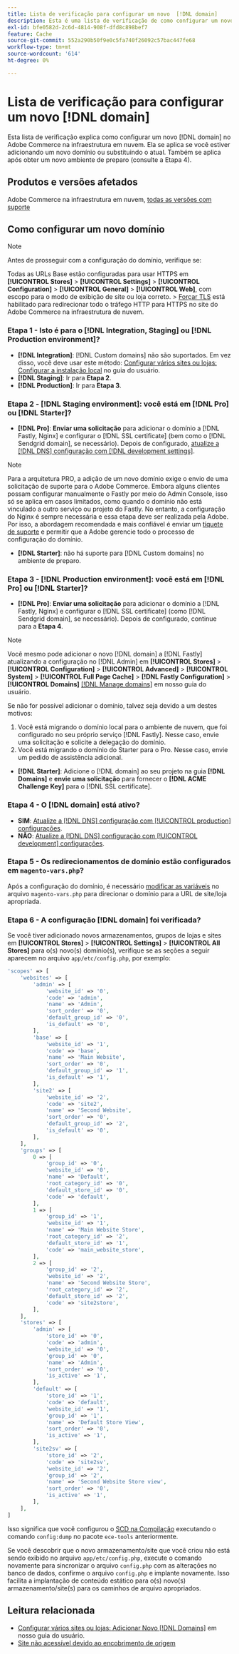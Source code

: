 ```yaml
---
title: Lista de verificação para configurar um novo  [!DNL domain]
description: Esta é uma lista de verificação de como configurar um novo [!DNL domain]  no Adobe Commerce na infraestrutura em nuvem.
exl-id: bfe0582d-2c6d-4814-908f-dfd8c898bef7
feature: Cache
source-git-commit: 552a290b50f9e0c5fa740f26092c57bac447fe68
workflow-type: tm+mt
source-wordcount: '614'
ht-degree: 0%

---
```


# Lista de verificação para configurar um novo [!DNL domain]

Esta lista de verificação explica como configurar um novo [!DNL domain] no Adobe Commerce na infraestrutura em nuvem. Ela se aplica se você estiver adicionando um novo domínio ou substituindo o atual. Também se aplica após obter um novo ambiente de preparo (consulte a Etapa 4).

## Produtos e versões afetados

Adobe Commerce na infraestrutura em nuvem, [todas as versões com suporte](https://www.adobe.com/content/dam/cc/en/legal/terms/enterprise/pdfs/Adobe-Commerce-Software-Lifecycle-Policy.pdf)

## Como configurar um novo domínio

>[!NOTE]
>
>Antes de prosseguir com a configuração do domínio, verifique se:
>
>Todas as URLs Base estão configuradas para usar HTTPS em **[!UICONTROL Stores]** > **[!UICONTROL Settings]** > **[!UICONTROL Configuration]** > **[!UICONTROL General]** > **[!UICONTROL Web]**, com escopo para o modo de exibição de site ou loja correto.
>&#x200B;> [Forçar TLS](https://experienceleague.adobe.com/en/docs/commerce-knowledge-base/kb/how-to/redirect-http-to-https-for-all-pages-on-cloud-force-tls#token_type=bearer&expires_in=10799996) está habilitado para redirecionar todo o tráfego HTTP para HTTPS no site do Adobe Commerce na infraestrutura de nuvem.

### Etapa 1 - Isto é para o [!DNL Integration, Staging] ou [!DNL Production environment]?

* **[!DNL Integration]**: [!DNL Custom domains] não são suportados. Em vez disso, você deve usar este método: [Configurar vários sites ou lojas: Configurar a instalação local](https://experienceleague.adobe.com/docs/commerce-cloud-service/user-guide/configure-store/multiple-sites.html#add-new-domains) no guia do usuário.
* **[!DNL Staging]**: Ir para **Etapa 2**.
* **[!DNL Production]**: Ir para **Etapa 3**.

### Etapa 2 - [!DNL Staging environment]: você está em [!DNL Pro] ou [!DNL Starter]?

* **[!DNL Pro]**: **Enviar uma solicitação** para adicionar o domínio a [!DNL Fastly, Nginx] e configurar o [!DNL SSL certificate] (bem como o [!DNL Sendgrid domain], se necessário). Depois de configurado, [atualize a [!DNL DNS] configuração com [!DNL development settings]](https://experienceleague.adobe.com/docs/commerce-cloud-service/user-guide/cdn/setup-fastly/fastly-configuration.html#update-dns-configuration-with-development-settings).

>[!NOTE]
>
>Para a arquitetura PRO, a adição de um novo domínio exige o envio de uma solicitação de suporte para o Adobe Commerce. Embora alguns clientes possam configurar manualmente o Fastly por meio do Admin Console, isso só se aplica em casos limitados, como quando o domínio não está vinculado a outro serviço ou projeto do Fastly. No entanto, a configuração do Nginx é sempre necessária e essa etapa deve ser realizada pela Adobe. Por isso, a abordagem recomendada e mais confiável é enviar um [tíquete de suporte](https://experienceleague.adobe.com/home?support-tab=home#support) e permitir que a Adobe gerencie todo o processo de configuração do domínio.


* **[!DNL Starter]**: não há suporte para [!DNL Custom domains] no ambiente de preparo.

### Etapa 3 - [!DNL Production environment]: você está em [!DNL Pro] ou [!DNL Starter]?

* **[!DNL Pro]**: **Enviar uma solicitação** para adicionar o domínio a [!DNL Fastly, Nginx] e configurar o [!DNL SSL certificate] (como [!DNL Sendgrid domain], se necessário). Depois de configurado, continue para a **Etapa 4**.

>[!NOTE]
>
>Você mesmo pode adicionar o novo [!DNL domain] a [!DNL Fastly] atualizando a configuração no [!DNL Admin] em **[!UICONTROL Stores]** > **[!UICONTROL Configuration]** > **[!UICONTROL Advanced]** > **[!UICONTROL System]** > **[!UICONTROL Full Page Cache]** > **[!DNL Fastly Configuration]** > **[!UICONTROL Domains]** [[!DNL Manage domains]](https://experienceleague.adobe.com/docs/commerce-cloud-service/user-guide/cdn/setup-fastly/fastly-custom-cache-configuration.html#manage-domains) em nosso guia do usuário.
>
>
>Se não for possível adicionar o domínio, talvez seja devido a um destes motivos:
>
>1. Você está migrando o domínio local para o ambiente de nuvem, que foi configurado no seu próprio serviço [!DNL Fastly]. Nesse caso, envie uma solicitação e solicite a delegação do domínio.
>1. Você está migrando o domínio do Starter para o Pro. Nesse caso, envie um pedido de assistência adicional.

* **[!DNL Starter]**: Adicione o [!DNL domain] ao seu projeto na guia **[!DNL Domains]** e **envie uma solicitação** para fornecer o **[!DNL ACME Challenge Key]** para o [!DNL SSL certificate].

### Etapa 4 - O [!DNL domain] está ativo?

* **SIM**: [Atualize a [!DNL DNS] configuração com [!UICONTROL production] configurações](https://experienceleague.adobe.com/docs/commerce-cloud-service/user-guide/launch/checklist.html#update-dns-configuration-with-production-settings).
* **NÃO**: [Atualize a [!DNL DNS] configuração com [!UICONTROL development] configurações](https://experienceleague.adobe.com/docs/commerce-cloud-service/user-guide/cdn/setup-fastly/fastly-configuration.html#update-dns-configuration-with-development-settings).

### Etapa 5 - Os redirecionamentos de domínio estão configurados em `magento-vars.php`?

Após a configuração do domínio, é necessário [modificar as variáveis](https://experienceleague.adobe.com/en/docs/commerce-on-cloud/user-guide/configure-store/multiple-sites#modify-variables) no arquivo `magento-vars.php` para direcionar o domínio para a URL de site/loja apropriada.

### Etapa 6 - A configuração [!DNL domain] foi verificada?

Se você tiver adicionado novos armazenamentos, grupos de lojas e sites em **[!UICONTROL Stores]** > **[!UICONTROL Settings]** > **[!UICONTROL All Stores]** para o(s) novo(s) domínio(s), verifique se as seções a seguir aparecem no arquivo `app/etc/config.php`, por exemplo:

```php
'scopes' => [
    'websites' => [
        'admin' => [
            'website_id' => '0',
            'code' => 'admin',
            'name' => 'Admin',
            'sort_order' => '0',
            'default_group_id' => '0',
            'is_default' => '0',
        ],
        'base' => [
            'website_id' => '1',
            'code' => 'base',
            'name' => 'Main Website',
            'sort_order' => '0',
            'default_group_id' => '1',
            'is_default' => '1',
        ],
        'site2' => [
            'website_id' => '2',
            'code' => 'site2',
            'name' => 'Second Website',
            'sort_order' => '0',
            'default_group_id' => '2',
            'is_default' => '0',
        ],
    ],
    'groups' => [
        0 => [
            'group_id' => '0',
            'website_id' => '0',
            'name' => 'Default',
            'root_category_id' => '0',
            'default_store_id' => '0',
            'code' => 'default',
        ],
        1 => [
            'group_id' => '1',
            'website_id' => '1',
            'name' => 'Main Website Store',
            'root_category_id' => '2',
            'default_store_id' => '1',
            'code' => 'main_website_store',
        ],
        2 => [
            'group_id' => '2',
            'website_id' => '2',
            'name' => 'Second Website Store',
            'root_category_id' => '2',
            'default_store_id' => '2',
            'code' => 'site2store',
        ],
    ],
    'stores' => [
        'admin' => [
            'store_id' => '0',
            'code' => 'admin',
            'website_id' => '0',
            'group_id' => '0',
            'name' => 'Admin',
            'sort_order' => '0',
            'is_active' => '1',
        ],
        'default' => [
            'store_id' => '1',
            'code' => 'default',
            'website_id' => '1',
            'group_id' => '1',
            'name' => 'Default Store View',
            'sort_order' => '0',
            'is_active' => '1',
        ],
        'site2sv' => [
            'store_id' => '2',
            'code' => 'site2sv',
            'website_id' => '2',
            'group_id' => '2',
            'name' => 'Second Website Store view',
            'sort_order' => '0',
            'is_active' => '1',
        ],
    ],
]
```

Isso significa que você configurou o [SCD na Compilação](https://experienceleague.adobe.com/en/docs/commerce-on-cloud/user-guide/develop/deploy/static-content#setting-the-scd-on-build) executando o comando `config:dump` no pacote `ece-tools` anteriormente.

Se você descobrir que o novo armazenamento/site que você criou não está sendo exibido no arquivo `app/etc/config.php`, execute o comando novamente para sincronizar o arquivo `config.php` com as alterações no banco de dados, confirme o arquivo `config.php` e implante novamente. Isso facilita a implantação de conteúdo estático para o(s) novo(s) armazenamento/site(s) para os caminhos de arquivo apropriados.

## Leitura relacionada

* [Configurar vários sites ou lojas: Adicionar Novo [!DNL Domains]](https://experienceleague.adobe.com/docs/commerce-cloud-service/user-guide/configure-store/multiple-sites.html#add-new-domains) em nosso guia do usuário.
* [Site não acessível devido ao encobrimento de origem](https://experienceleague.adobe.com/en/docs/experience-cloud-kcs/kbarticles/ka-26856)
